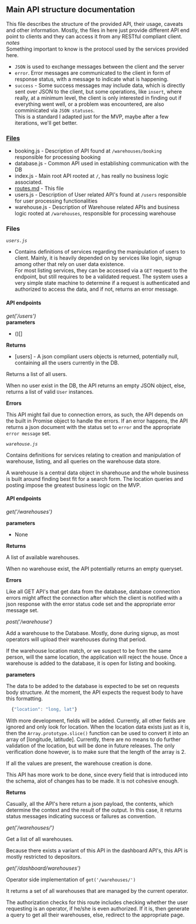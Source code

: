 ## Main API structure documentation

This file describes the structure of the provided API, their usage, caveats and other information.
Mostly, the files in here just provide different API end point to clients and they can access it from any RESTful compliant client.
*notes*   
Something important to know is the protocol used by the services provided here.   
- `JSON` is used to exchange messages between the client and the server
- `error`. Error messages are communicated to the client in form of response status, with a message to indicate what is happening.
- `success` - Some success messages may include data, which is directly sent over JSON to the client, but some operations, like `insert`, where really, at a minimum level, the client is only interested in finding out if everything went well, or a problem was encountered, are also comminicated via `JSON statuses`.   
This is a standard I adapted just for the MVP, maybe after a few iterations, we'll get better.

[root]: https://github.com/shaddyshad/sharehouse-rc1.git/routes/routes.md

### [Files][root]
+ booking.js - Description of API found at `/warehouses/booking` responsible for processing booking
+ database.js - Common API used in establishing communication with the DB
+ index.js - Main root API rooted at `/`, has really no business logic associated.
+ [routes.md][root] - This file
+ users.js - Description of User related API's found at `/users` responsible for user processing functionalities
+ warehouse.js - Description of Warehouse related APIs and business logic rooted at `/warehouses`, responsible for processing warehouse

### Files    
*`users.js`*

 - Contains definitions of services regarding the manipulation of users to client. Mainly, it is heavily depended on by services like login, signup among other that rely on user data existence.   
For most listing services, they can be accessed via a `GET` request to the endpoint, but still requires to be a validated request. The system uses a very simple state machine to determine if a request is authenticated and authorized to access the data, and if not, returns an error message.

#### API endpoints
*get('/users')*   
__parameters__
* (<None>)[]

__Returns__
* [users] - A json compliant users objects is returned, potentially null, containing all the users currently in the DB.   

Returns a list of all users.  

When no user exist in the DB, the API returns an empty JSON object, else, returns a list of valid `User` instances.

__Errors__   

This API might fail due to connection errors, as such, the API depends on the built in Promise object to handle the errors. If an error happens, the API returns a json document with the status set to `error` and the appropriate `error message` set.


*`warehouse.js`*

Contains definitions for services relating to creation and manipulation of warehouse, listing, and all queries on the warehouse data store.

A warehouse is a central data object in sharehouse and the whole business is built around finding best fit for a search form. The location queries and posting impose the greatest business logic on the MVP.

#### API endpoints

*get('/warehouses')*

__parameters__

* None

__Returns__

A list of available warehouses.

When no warehouse exist, the API potentially returns an empty queryset.

__Errors__

Like all GET API's that get data from the database, database connection errors might affect the connection after which the client is notified with a json response with the error status code set and the appropriate error message set.

*post('/warehouse')*

Add a warehouse to the Database. Mostly, done during signup, as most operators will upload their warehouses during that period.

If the warehouse location match, or we suspect to be from the same person, will the same location, the application will reject the house.
Once a warehouse is added to the database, it is open for listing and booking.

__parameters__

The data to be added to the database is expected to be set on requests body structure. At the moment, the API expects the request body to have this formatting.
```javascript
  {"location": "long, lat"}
```
With more development, fields will be added. Currently, all other fields are ignored and only look for location.
When the location data exists just as it is, then the `Array.prototype.slice()` function can be used to convert it into an array of [longitude, latitude].
Currently, there are no means to do further validation of the location, but will be done in future releases. The only verification done however, is to make sure that the length of the array is 2.

If all the values are present, the warehouse creation is done.

This API has more work to be done, since every field that is introduced into the schema, alot of changes has to be made. It is not cohesive enough.

__Returns__

Casually, all the API's here return a json payload, the contents, which determine the context and the result of the output. In this case, it returns status messages indicating success or failures as convention.

*get('/warehouses/')*

Get a list of all warehouses.

Because there exists a variant of this API in the dashboard API's, this API is mostly restricted to depositors.

*get('/dashboard/warehouses')*

Operator side implementation of `get('/warehouses/')`

It returns a set of all warehouses that are managed by the current operator.

The authorization checks for this route includes checking whether the user requesting is an operator, if he/she is even authorized. If it is, then generate a query to get all their warehouses, else, redirect to the appropriate page.
